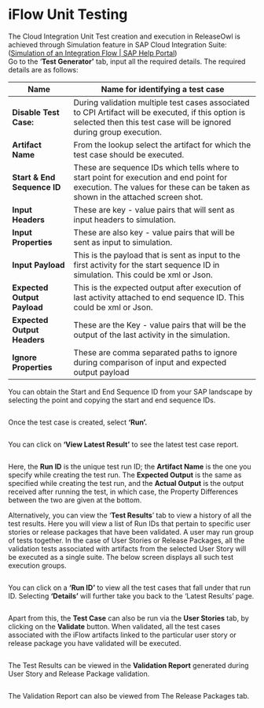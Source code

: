# iFlow Unit Testing

The Cloud Integration Unit Test creation and execution in ReleaseOwl is achieved through Simulation feature in SAP Cloud Integration Suite: ([Simulation of an Integration Flow | SAP Help Portal](https://help.sap.com/docs/CLOUD_INTEGRATION/368c481cd6954bdfa5d0435479fd4eaf/2e2210b6db0c4fdb937b3a57d952f582.html))\
Go to the ‘**Test Generator’** tab, input all the required details. The required details are as follows:

| **Name**                    | Name for identifying a test case                                                                                                                                           |
| --------------------------- | -------------------------------------------------------------------------------------------------------------------------------------------------------------------------- |
| **Disable Test Case:**      | During validation multiple test cases associated to CPI Artifact will be executed, if this option is selected then this test case will be ignored during group execution.  |
| **Artifact Name**           | From the lookup select the artifact for which the test case should be executed.                                                                                            |
| **Start & End Sequence ID** | These are sequence IDs which tells where to start point for execution and end point for execution. The values for these can be taken as shown in the attached screen shot. |
| **Input Headers**           | These are key - value pairs that will sent as input headers to simulation.                                                                                                 |
| **Input Properties**        | These are also key - value pairs that will be sent as input to simulation.                                                                                                 |
| **Input Payload**           | This is the payload that is sent as input to the first activity for the start sequence ID in simulation. This could be xml or Json.                                        |
| **Expected Output Payload** | This is the expected output after execution of last activity attached to end sequence ID. This could be xml or Json.                                                       |
| **Expected Output Headers** | These are the Key - value pairs that will be the output of the last activity in the simulation.                                                                            |
| **Ignore Properties**       | These are comma separated paths to ignore during comparison of input and expected output payload                                                                           |



You can obtain the Start and End Sequence ID from your SAP landscape by selecting the point and copying the start and end sequence IDs.

<figure><img src="https://open.gitbook.com/~gitbook/image?url=https%3A%2F%2F1890383800-files.gitbook.io%2F%7E%2Ffiles%2Fv0%2Fb%2Fgitbook-x-prod.appspot.com%2Fo%2Fspaces%252FDWyxe6hm5vqosFaByVgs%252Fuploads%252FJgRYkAGljkRLwYsYhCp8%252Fimage.png%3Falt%3Dmedia%26token%3D4fa6e968-3759-4fbf-bdb9-2e3671a160f7&#x26;width=768&#x26;dpr=4&#x26;quality=100&#x26;sign=b97ce51c&#x26;sv=2" alt=""><figcaption></figcaption></figure>

Once the test case is created, select **‘Run’.**

<figure><img src="https://open.gitbook.com/~gitbook/image?url=https%3A%2F%2F1890383800-files.gitbook.io%2F%7E%2Ffiles%2Fv0%2Fb%2Fgitbook-x-prod.appspot.com%2Fo%2Fspaces%252FDWyxe6hm5vqosFaByVgs%252Fuploads%252FT6Q1LRTseGY0KgSRTUEK%252Fimage.png%3Falt%3Dmedia%26token%3D4700fe80-ecaf-44b6-9c05-ea3d848988ef&#x26;width=768&#x26;dpr=4&#x26;quality=100&#x26;sign=6370e36d&#x26;sv=2" alt=""><figcaption></figcaption></figure>

You can click on **‘View Latest Result’** to see the latest test case report.

<figure><img src="https://open.gitbook.com/~gitbook/image?url=https%3A%2F%2F1890383800-files.gitbook.io%2F%7E%2Ffiles%2Fv0%2Fb%2Fgitbook-x-prod.appspot.com%2Fo%2Fspaces%252FDWyxe6hm5vqosFaByVgs%252Fuploads%252FckcOQcOQDHEHIEtrudVF%252Fimage.png%3Falt%3Dmedia%26token%3D109029d2-62c7-4fc2-8e0b-89817a8be477&#x26;width=768&#x26;dpr=4&#x26;quality=100&#x26;sign=30730c1a&#x26;sv=2" alt=""><figcaption></figcaption></figure>

Here, the **Run ID** is the unique test run ID; the **Artifact Name** is the one you specify while creating the test run. The **Expected Output** is the same as specified while creating the test run, and the **Actual Output** is the output received after running the test, in which case, the Property Differences between the two are given at the bottom.&#x20;

Alternatively, you can view the ‘**Test Results**’ tab to view a history of all the test results. Here you will view a list of Run IDs that pertain to specific user stories or release packages that have been validated. A user may run group of tests together. In the case of User Stories or Release Packages, all the validation tests associated with artifacts from the selected User Story will be executed as a single suite. The below screen displays all such test execution groups.

<figure><img src="https://open.gitbook.com/~gitbook/image?url=https%3A%2F%2F1890383800-files.gitbook.io%2F%7E%2Ffiles%2Fv0%2Fb%2Fgitbook-x-prod.appspot.com%2Fo%2Fspaces%252FDWyxe6hm5vqosFaByVgs%252Fuploads%252FzggUWonEo2ebYZXka7i7%252Fimage.png%3Falt%3Dmedia%26token%3D57f72f03-4235-4465-8fd4-7e08fb583cc0&#x26;width=768&#x26;dpr=4&#x26;quality=100&#x26;sign=48eaa56d&#x26;sv=2" alt=""><figcaption></figcaption></figure>

You can click on a **‘Run ID’** to view all the test cases that fall under that run ID. Selecting **‘Details’** will further take you back to the ‘Latest Results’ page.

<figure><img src="https://open.gitbook.com/~gitbook/image?url=https%3A%2F%2F1890383800-files.gitbook.io%2F%7E%2Ffiles%2Fv0%2Fb%2Fgitbook-x-prod.appspot.com%2Fo%2Fspaces%252FDWyxe6hm5vqosFaByVgs%252Fuploads%252FMJugjlEjHVxtNgZTJzTA%252Fimage.png%3Falt%3Dmedia%26token%3D1ef5ef59-ff47-41af-ad80-d8c5ecf50cdf&#x26;width=768&#x26;dpr=4&#x26;quality=100&#x26;sign=f28cd164&#x26;sv=2" alt=""><figcaption></figcaption></figure>

Apart from this, the **Test Case** can also be run via the **User Stories** tab, by clicking on the **Validate** button. When validated, all the test cases associated with the iFlow artifacts linked to the particular user story or release package you have validated will be executed.

<figure><img src="https://open.gitbook.com/~gitbook/image?url=https%3A%2F%2F1890383800-files.gitbook.io%2F%7E%2Ffiles%2Fv0%2Fb%2Fgitbook-x-prod.appspot.com%2Fo%2Fspaces%252FDWyxe6hm5vqosFaByVgs%252Fuploads%252FXpP3N2E9YGXscFKEkp8k%252Fimage.png%3Falt%3Dmedia%26token%3D1b8baac3-f5f1-4784-96aa-9d28cfcd0ec4&#x26;width=768&#x26;dpr=4&#x26;quality=100&#x26;sign=f695f57f&#x26;sv=2" alt=""><figcaption></figcaption></figure>

The Test Results can be viewed in the **Validation Report** generated during User Story and Release Package validation.

<figure><img src="https://open.gitbook.com/~gitbook/image?url=https%3A%2F%2F1890383800-files.gitbook.io%2F%7E%2Ffiles%2Fv0%2Fb%2Fgitbook-x-prod.appspot.com%2Fo%2Fspaces%252FDWyxe6hm5vqosFaByVgs%252Fuploads%252Fe8cdYzakUbZNhrATCUfB%252Fimage.png%3Falt%3Dmedia%26token%3D7c1384de-8aab-456b-805c-053efa690a65&#x26;width=768&#x26;dpr=4&#x26;quality=100&#x26;sign=f3a0f646&#x26;sv=2" alt=""><figcaption></figcaption></figure>

The Validation Report can also be viewed from The Release Packages tab.

